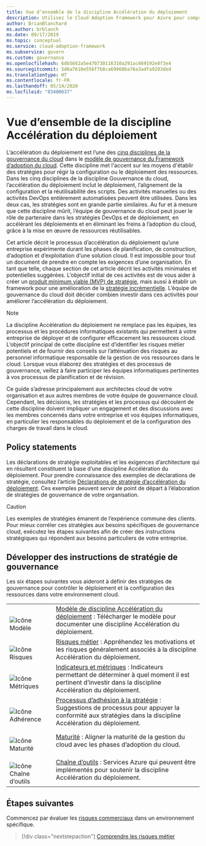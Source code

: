 ```yaml
---
title: Vue d’ensemble de la discipline Accélération du déploiement
description: Utilisez le Cloud Adoption Framework pour Azure pour comprendre l’accélération du déploiement par rapport à la gouvernance du cloud.
author: BrianBlanchard
ms.author: brblanch
ms.date: 09/17/2019
ms.topic: conceptual
ms.service: cloud-adoption-framework
ms.subservice: govern
ms.custom: governance
ms.openlocfilehash: 6db5662a5e470730116310a291ac669192e0f3e4
ms.sourcegitcommit: 5d6a7610e556f7b8ca69960ba76a3adfa9203ded
ms.translationtype: HT
ms.contentlocale: fr-FR
ms.lasthandoff: 05/14/2020
ms.locfileid: "83400637"
---
```

# <a name="deployment-acceleration-discipline-overview"></a>Vue d’ensemble de la discipline Accélération du déploiement

L’accélération du déploiement est l’une des [cinq disciplines de la gouvernance du cloud](../governance-disciplines.md) dans le [modèle de gouvernance du Framework d’adoption du cloud](../index.md). Cette discipline met l'accent sur les moyens d'établir des stratégies pour régir la configuration ou le déploiement des ressources. Dans les cinq disciplines de la discipline Gouvernance du cloud, l’accélération du déploiement inclut le déploiement, l’alignement de la configuration et la réutilisabilité des scripts. Des activités manuelles ou des activités DevOps entièrement automatisées peuvent être utilisées. Dans les deux cas, les stratégies sont en grande partie similaires. Au fur et à mesure que cette discipline mûrit, l’équipe de gouvernance du cloud peut jouer le rôle de partenaire dans les stratégies DevOps et de déploiement, en accélérant les déploiements et en éliminant les freins à l’adoption du cloud, grâce à la mise en œuvre de ressources réutilisables.

Cet article décrit le processus d’accélération du déploiement qu’une entreprise expérimente durant les phases de planification, de construction, d’adoption et d’exploitation d’une solution cloud. Il est impossible pour tout un document de prendre en compte les exigences d’une organisation. En tant que telle, chaque section de cet article décrit les activités minimales et potentielles suggérées. L’objectif initial de ces activités est de vous aider à créer un [produit minimum viable (MVP) de stratégie](../policy-compliance/index.md#minimum-viable-product-mvp-for-policy), mais aussi à établir un framework pour une amélioration de la [stratégie incrémentielle](../policy-compliance/index.md#incremental-policy-growth). L’équipe de gouvernance du cloud doit décider combien investir dans ces activités pour améliorer l’accélération du déploiement.

> [!NOTE]
> La discipline Accélération du déploiement ne remplace pas les équipes, les processus et les procédures informatiques existants qui permettent à votre entreprise de déployer et de configurer efficacement les ressources cloud. L’objectif principal de cette discipline est d’identifier les risques métier potentiels et de fournir des conseils sur l’atténuation des risques au personnel informatique responsable de la gestion de vos ressources dans le cloud. Lorsque vous élaborez des stratégies et des processus de gouvernance, veillez à faire participer les équipes informatiques pertinentes à vos processus de planification et de révision.

Ce guide s’adresse principalement aux architectes cloud de votre organisation et aux autres membres de votre équipe de gouvernance cloud. Cependant, les décisions, les stratégies et les processus qui découlent de cette discipline doivent impliquer un engagement et des discussions avec les membres concernés dans votre entreprise et vos équipes informatiques, en particulier les responsables du déploiement et de la configuration des charges de travail dans le cloud.

## <a name="policy-statements"></a>Policy statements

Les déclarations de stratégie exploitables et les exigences d’architecture qui en résultent constituent la base d’une discipline Accélération du déploiement. Pour prendre connaissance des exemples de déclarations de stratégie, consultez l’article [Déclarations de stratégie d’accélération du déploiement](./policy-statements.md). Ces exemples peuvent servir de point de départ à l’élaboration de stratégies de gouvernance de votre organisation.

> [!CAUTION]
> Les exemples de stratégies émanent de l’expérience commune des clients. Pour mieux corréler ces stratégies aux besoins spécifiques de gouvernance cloud, exécutez les étapes suivantes afin de créer des instructions stratégiques qui répondent aux besoins particuliers de votre entreprise.

## <a name="develop-governance-policy-statements"></a>Développer des instructions de stratégie de gouvernance

Les six étapes suivantes vous aideront à définir des stratégies de gouvernance pour contrôler le déploiement et la configuration des ressources dans votre environnement cloud.

<!-- markdownlint-disable MD033 -->

| | |
|---|---|
| <br> ![Icône Modèle](../../_images/govern/process-template.png) | [Modèle de discipline Accélération du déploiement](./template.md) : Télécharger le modèle pour documenter une discipline Accélération du déploiement. |
| <br> ![Icône Risques](../../_images/govern/process-risks.png) | [Risques métier](./business-risks.md) : Appréhendez les motivations et les risques généralement associés à la discipline Accélération du déploiement.|
| <br> ![Icône Métriques](../../_images/govern/process-metrics.png) | [Indicateurs et métriques](./metrics-tolerance.md) : Indicateurs permettant de déterminer à quel moment il est pertinent d’investir dans la discipline Accélération du déploiement. |
| <br> ![Icône Adhérence](../../_images/govern/process-enforce.png) | [Processus d’adhésion à la stratégie](./compliance-processes.md) : Suggestions de processus pour appuyer la conformité aux stratégies dans la discipline Accélération du déploiement. |
| <br> ![Icône Maturité](../../_images/govern/process-maturity.png) | [Maturité](./discipline-improvement.md) : Aligner la maturité de la gestion du cloud avec les phases d’adoption du cloud.|
| <br> ![Icône Chaîne d’outils](../../_images/govern/process-toolchain.png) | [Chaîne d’outils](./toolchain.md) : Services Azure qui peuvent être implémentés pour soutenir la discipline Accélération du déploiement. |

## <a name="next-steps"></a>Étapes suivantes

Commencez par évaluer les [risques commerciaux](./business-risks.md) dans un environnement spécifique.

> [!div class="nextstepaction"]
> [Comprendre les risques métier](./business-risks.md)

<!-- markdownlint-enable MD033 -->
